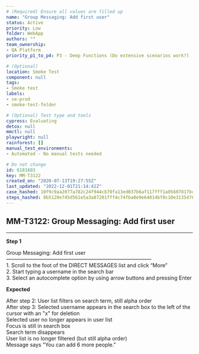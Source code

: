 ```yaml
---
# (Required) Ensure all values are filled up
name: "Group Messaging: Add first user"
status: Active
priority: Low
folder: WebApp
authors: ""
team_ownership: 
- QA Platform
priority_p1_to_p4: P3 - Deep Functions (Do extensive scenarios work?)

# (Optional)
location: Smoke Test
component: null
tags: 
- Smoke test
labels: 
- se-prod
- smoke-test-folder

# (Optional) Test type and tools
cypress: Evaluating
detox: null
mmctl: null
playwright: null
rainforest: []
manual_test_environments: 
- Automated - No manual tests needed

# Do not change
id: 6181603
key: MM-T3122
created_on: "2020-07-13T19:27:55Z"
last_updated: "2022-12-01T21:14:42Z"
case_hashed: 10f9c9aa2077a782c24f944cb70fa13ed037b6af117fff1a05607817bc9d1eea971f572170e7d7a57e56e96a27ab2a37
steps_hashed: 8b5120e745d561e5a3a87201fff4c74fba0e9e64014bf0c10e3135476e7ff03792030f04e1a7c9723d00e2034aef6695
---
```


<!-- (Auto-generated) Based on frontmatter's "key" and "name" -->

## MM-T3122: Group Messaging: Add first user

---

**Step 1**

Group Messaging: Add first user\
————————————————————————————\
1\. Scroll to the foot of the DIRECT MESSAGES list and click “More”\
2\. Start typing a username in the search bar\
3\. Select an autocomplete option by using arrow buttons and pressing Enter

**Expected**

After step 2: User list filters on search term, still alpha order\
After step 3: Selected username appears in the search box to the left of the cursor with an "x" for deletion\
Selected user no longer appears in user list\
Focus is still in search box\
Search term disappears\
User list is no longer filtered (but still alpha order)\
Message says "You can add 6 more people."

